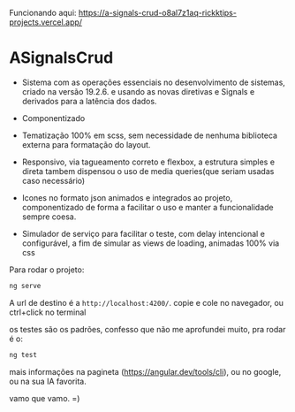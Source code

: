 Funcionando aqui: <a href="https://a-signals-crud-o8al7z1aq-rickktips-projects.vercel.app/"> https://a-signals-crud-o8al7z1aq-rickktips-projects.vercel.app/</a>
# ASignalsCrud

 - Sistema com as operações essenciais no desenvolvimento de sistemas, criado na versão 19.2.6. e usando as novas diretivas e Signals e derivados para a latência dos dados.

 - Componentizado

 - Tematização 100% em scss, sem necessidade de nenhuma biblioteca externa para formatação do layout.

 - Responsivo, via tagueamento correto e flexbox, a estrutura simples e direta tambem dispensou o uso de media queries(que seriam usadas caso necessário)

 - Icones no formato json animados e integrados ao projeto, componentizado de forma a facilitar o uso e manter a funcionalidade sempre coesa.

 - Simulador de serviço para facilitar o teste, com delay intencional e configurável, a fim de simular as views de loading, animadas 100% via css

Para rodar o projeto: 

```bash
ng serve
```

A url de destino é a `http://localhost:4200/`. copie e cole no navegador, ou ctrl+click no terminal

os testes são os padrões, confesso que não me aprofundei muito, pra rodar é o:

```bash
ng test
```


mais informações na pagineta (https://angular.dev/tools/cli), ou no google, ou na sua IA favorita.

vamo que vamo. =)
